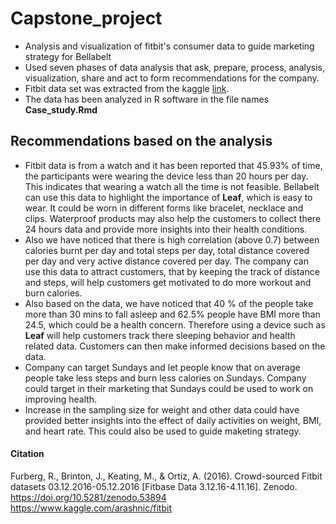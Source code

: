 # Capstone_project
+ Analysis and visualization of fitbit's consumer data to guide marketing strategy for Bellabelt 
+ Used seven phases of data analysis that ask, prepare, process, analysis, visualization, share and act to form recommendations for the company.
+ Fitbit data set was extracted from the kaggle [link](https://www.kaggle.com/arashnic/fitbit).
+ The data has been analyzed in R software in the file names __Case_study.Rmd__
## Recommendations based on the analysis
* Fitbit data is from a watch and it has been reported that 45.93% of time, the participants were wearing the device less than 20 hours per day. This indicates that wearing a watch all the time is not feasible. Bellabelt can use this data to highlight the importance of __Leaf__, which is easy to wear. It could be worn in different forms like bracelet, necklace and clips. Waterproof products may also help the customers to collect there 24 hours data and provide more insights into their health conditions.
* Also we have noticed that there is high correlation (above 0.7) between calories burnt per day and total steps per day, total distance covered per day and very active distance covered per day. The company can use this data to attract customers, that by keeping the track of distance and steps, will help customers get motivated to do more workout and burn calories. 
* Also based on the data, we have noticed that 40 % of the people take more than 30 mins to fall asleep and 62.5% people have BMI more than 24.5, which could be a health concern. Therefore using a device such as __Leaf__ will help customers track there sleeping behavior and health related data. Customers can then make informed decisions based on the data.
* Company can target Sundays and let people know that on average people take less steps and burn less calories on Sundays. Company could target in their marketing that Sundays could be used to work on improving health. 
* Increase in the sampling size for weight and other data could have provided better insights into the effect of daily activities on weight, BMI, and heart rate. This could also be used to guide maketing strategy. 

#### Citation
Furberg, R., Brinton, J., Keating, M., & Ortiz, A. (2016). Crowd-sourced Fitbit datasets 03.12.2016-05.12.2016 [Fitbase Data 3.12.16-4.11.16]. Zenodo. https://doi.org/10.5281/zenodo.53894
https://www.kaggle.com/arashnic/fitbit
